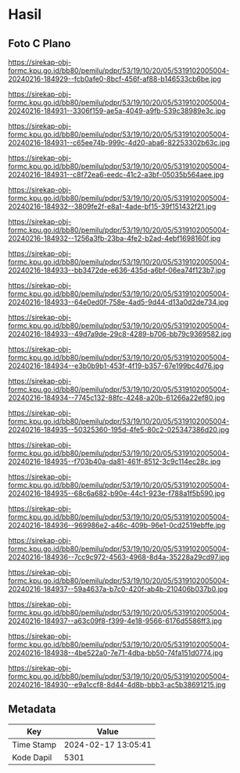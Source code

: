 # Hasil

## Foto C Plano

https://sirekap-obj-formc.kpu.go.id/bb80/pemilu/pdpr/53/19/10/20/05/5319102005004-20240216-184929--fcb0afe0-8bcf-456f-af88-b146533cb6be.jpg

https://sirekap-obj-formc.kpu.go.id/bb80/pemilu/pdpr/53/19/10/20/05/5319102005004-20240216-184931--3306f159-ae5a-4049-a9fb-539c38989e3c.jpg

https://sirekap-obj-formc.kpu.go.id/bb80/pemilu/pdpr/53/19/10/20/05/5319102005004-20240216-184931--c65ee74b-999c-4d20-aba6-82253302b63c.jpg

https://sirekap-obj-formc.kpu.go.id/bb80/pemilu/pdpr/53/19/10/20/05/5319102005004-20240216-184931--c8f72ea6-eedc-41c2-a3bf-05035b564aee.jpg

https://sirekap-obj-formc.kpu.go.id/bb80/pemilu/pdpr/53/19/10/20/05/5319102005004-20240216-184932--3809fe2f-e8a1-4ade-bf15-39f151432f21.jpg

https://sirekap-obj-formc.kpu.go.id/bb80/pemilu/pdpr/53/19/10/20/05/5319102005004-20240216-184932--1256a3fb-23ba-4fe2-b2ad-4ebf1698160f.jpg

https://sirekap-obj-formc.kpu.go.id/bb80/pemilu/pdpr/53/19/10/20/05/5319102005004-20240216-184933--bb3472de-e636-435d-a6bf-06ea74f123b7.jpg

https://sirekap-obj-formc.kpu.go.id/bb80/pemilu/pdpr/53/19/10/20/05/5319102005004-20240216-184933--64e0ed0f-758e-4ad5-9d44-d13a0d2de734.jpg

https://sirekap-obj-formc.kpu.go.id/bb80/pemilu/pdpr/53/19/10/20/05/5319102005004-20240216-184933--49d7a9de-29c8-4289-b706-bb79c9369582.jpg

https://sirekap-obj-formc.kpu.go.id/bb80/pemilu/pdpr/53/19/10/20/05/5319102005004-20240216-184934--e3b0b9b1-453f-4f19-b357-67e199bc4d76.jpg

https://sirekap-obj-formc.kpu.go.id/bb80/pemilu/pdpr/53/19/10/20/05/5319102005004-20240216-184934--7745c132-88fc-4248-a20b-61266a22ef80.jpg

https://sirekap-obj-formc.kpu.go.id/bb80/pemilu/pdpr/53/19/10/20/05/5319102005004-20240216-184935--50325360-195d-4fe5-80c2-025347386d20.jpg

https://sirekap-obj-formc.kpu.go.id/bb80/pemilu/pdpr/53/19/10/20/05/5319102005004-20240216-184935--f703b40a-da81-461f-8512-3c9c114ec28c.jpg

https://sirekap-obj-formc.kpu.go.id/bb80/pemilu/pdpr/53/19/10/20/05/5319102005004-20240216-184935--68c6a682-b90e-44c1-923e-f788a1f5b590.jpg

https://sirekap-obj-formc.kpu.go.id/bb80/pemilu/pdpr/53/19/10/20/05/5319102005004-20240216-184936--969986e2-a46c-409b-96e1-0cd2519ebffe.jpg

https://sirekap-obj-formc.kpu.go.id/bb80/pemilu/pdpr/53/19/10/20/05/5319102005004-20240216-184936--7cc9c972-4563-4968-8d4a-35228a29cd97.jpg

https://sirekap-obj-formc.kpu.go.id/bb80/pemilu/pdpr/53/19/10/20/05/5319102005004-20240216-184937--59a4637a-b7c0-420f-ab4b-210406b037b0.jpg

https://sirekap-obj-formc.kpu.go.id/bb80/pemilu/pdpr/53/19/10/20/05/5319102005004-20240216-184937--a63c09f8-f399-4e18-9566-6176d5586ff3.jpg

https://sirekap-obj-formc.kpu.go.id/bb80/pemilu/pdpr/53/19/10/20/05/5319102005004-20240216-184938--4be522a0-7e71-4dba-bb50-74fa151d0774.jpg

https://sirekap-obj-formc.kpu.go.id/bb80/pemilu/pdpr/53/19/10/20/05/5319102005004-20240216-184930--e9a1ccf8-8d44-4d8b-bbb3-ac5b38691215.jpg


## Metadata

| Key        | Value               |
| ---------- | ------------------- |
| Time Stamp | 2024-02-17 13:05:41 |
| Kode Dapil | 5301                |



